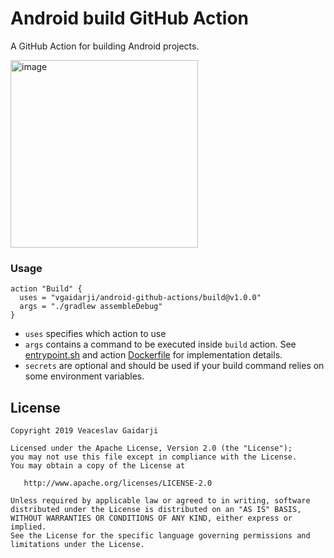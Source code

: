 # Android build GitHub Action

A GitHub Action for building Android projects.

<img width="300" alt="image" src="https://user-images.githubusercontent.com/3036347/51519854-c7bca700-1e2a-11e9-8c14-857ce0a9af93.png">

### Usage

```
action "Build" {
  uses = "vgaidarji/android-github-actions/build@v1.0.0"
  args = "./gradlew assembleDebug"
}
```

- `uses` specifies which action to use
- `args` contains a command to be executed inside `build` action.
See [entrypoint.sh](./entrypoint.sh) and action [Dockerfile](./Dockerfile) for implementation details.
- `secrets` are optional and should be used if your build command relies on some environment variables.

License
-------

    Copyright 2019 Veaceslav Gaidarji

    Licensed under the Apache License, Version 2.0 (the "License");
    you may not use this file except in compliance with the License.
    You may obtain a copy of the License at

       http://www.apache.org/licenses/LICENSE-2.0

    Unless required by applicable law or agreed to in writing, software
    distributed under the License is distributed on an "AS IS" BASIS,
    WITHOUT WARRANTIES OR CONDITIONS OF ANY KIND, either express or implied.
    See the License for the specific language governing permissions and
    limitations under the License.
